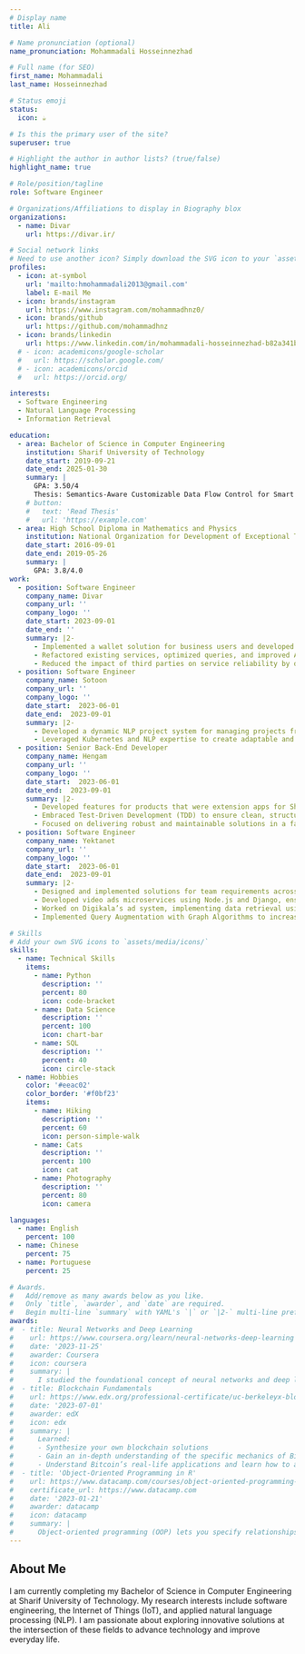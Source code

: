 ```yaml
---
# Display name
title: Ali

# Name pronunciation (optional)
name_pronunciation: Mohammadali Hosseinnezhad

# Full name (for SEO)
first_name: Mohammadali
last_name: Hosseinnezhad

# Status emoji
status:
  icon: ☕️

# Is this the primary user of the site?
superuser: true

# Highlight the author in author lists? (true/false)
highlight_name: true

# Role/position/tagline
role: Software Engineer

# Organizations/Affiliations to display in Biography blox
organizations:
  - name: Divar
    url: https://divar.ir/

# Social network links
# Need to use another icon? Simply download the SVG icon to your `assets/media/icons/` folder.
profiles:
  - icon: at-symbol
    url: 'mailto:hmohammadali2013@gmail.com'
    label: E-mail Me
  - icon: brands/instagram
    url: https://www.instagram.com/mohammadhnz0/
  - icon: brands/github
    url: https://github.com/mohammadhnz
  - icon: brands/linkedin
    url: https://www.linkedin.com/in/mohammadali-hosseinnezhad-b82a341bb/
  # - icon: academicons/google-scholar
  #   url: https://scholar.google.com/
  # - icon: academicons/orcid
  #   url: https://orcid.org/

interests:
  - Software Engineering
  - Natural Language Processing
  - Information Retrieval

education:
  - area: Bachelor of Science in Computer Engineering
    institution: Sharif University of Technology
    date_start: 2019-09-21
    date_end: 2025-01-30
    summary: |
      GPA: 3.50/4
      Thesis: Semantics-Aware Customizable Data Flow Control for Smart Home Privacy Protection: Under the mentorship of Dr. Amini, I am developing a semantics-aware and customizable data flow control framework to enhance privacy protection in smart home environments. This ongoing research addresses critical challenges in IoT security and contributes to pioneering methodologies for smart home privacy.
    # button:
    #   text: 'Read Thesis'
    #   url: 'https://example.com'
  - area: High School Diploma in Mathematics and Physics
    institution: National Organization for Development of Exceptional Talents
    date_start: 2016-09-01
    date_end: 2019-05-26
    summary: |
      GPA: 3.8/4.0
work:
  - position: Software Engineer
    company_name: Divar
    company_url: ''
    company_logo: ''
    date_start: 2023-09-01
    date_end: ''
    summary: |2-
      - Implemented a wallet solution for business users and developed new payment methods.
      - Refactored existing services, optimized queries, and improved API designs, enhancing system performance and reliability.
      - Reduced the impact of third parties on service reliability by developing an auto-switch mechanism.
  - position: Software Engineer
    company_name: Sotoon
    company_url: ''
    company_logo: ''
    date_start:  2023-06-01
    date_end:  2023-09-01
    summary: |2-
      - Developed a dynamic NLP project system for managing projects from various data sources.
      - Leveraged Kubernetes and NLP expertise to create adaptable and efficient solutions.
  - position: Senior Back-End Developer
    company_name: Hengam
    company_url: ''
    company_logo: ''
    date_start:  2023-06-01
    date_end:  2023-09-01
    summary: |2-
      - Developed features for products that were extension apps for Shopify stores.
      - Embraced Test-Driven Development (TDD) to ensure clean, structured, and high-quality code.
      - Focused on delivering robust and maintainable solutions in a fast-paced development environment.
  - position: Software Engineer
    company_name: Yektanet
    company_url: ''
    company_logo: ''
    date_start:  2023-06-01
    date_end:  2023-09-01
    summary: |2-
      - Designed and implemented solutions for team requirements across various projects.
      - Developed video ads microservices using Node.js and Django, ensuring efficient and scalable ad delivery. Utilized technologies such as CDN, S3 to optimize system performance and reliability
      - Worked on Digikala’s ad system, implementing data retrieval using Elasticsearch and optimizing complex queries.
      - Implemented Query Augmentation with Graph Algorithms to increase the coverage and relevance of ads.

# Skills
# Add your own SVG icons to `assets/media/icons/`
skills:
  - name: Technical Skills
    items:
      - name: Python
        description: ''
        percent: 80
        icon: code-bracket
      - name: Data Science
        description: ''
        percent: 100
        icon: chart-bar
      - name: SQL
        description: ''
        percent: 40
        icon: circle-stack
  - name: Hobbies
    color: '#eeac02'
    color_border: '#f0bf23'
    items:
      - name: Hiking
        description: ''
        percent: 60
        icon: person-simple-walk
      - name: Cats
        description: ''
        percent: 100
        icon: cat
      - name: Photography
        description: ''
        percent: 80
        icon: camera

languages:
  - name: English
    percent: 100
  - name: Chinese
    percent: 75
  - name: Portuguese
    percent: 25

# Awards.
#   Add/remove as many awards below as you like.
#   Only `title`, `awarder`, and `date` are required.
#   Begin multi-line `summary` with YAML's `|` or `|2-` multi-line prefix and indent 2 spaces below.
awards:
#  - title: Neural Networks and Deep Learning
#    url: https://www.coursera.org/learn/neural-networks-deep-learning
#    date: '2023-11-25'
#    awarder: Coursera
#    icon: coursera
#    summary: |
#      I studied the foundational concept of neural networks and deep learning. By the end, I was familiar with the significant technological trends driving the rise of deep learning; build, train, and apply fully connected deep neural networks; implement efficient (vectorized) neural networks; identify key parameters in a neural network’s architecture; and apply deep learning to your own applications.
#  - title: Blockchain Fundamentals
#    url: https://www.edx.org/professional-certificate/uc-berkeleyx-blockchain-fundamentals
#    date: '2023-07-01'
#    awarder: edX
#    icon: edx
#    summary: |
#      Learned:
#      - Synthesize your own blockchain solutions
#      - Gain an in-depth understanding of the specific mechanics of Bitcoin
#      - Understand Bitcoin’s real-life applications and learn how to attack and destroy Bitcoin, Ethereum, smart contracts and Dapps, and alternatives to Bitcoin’s Proof-of-Work consensus algorithm
#  - title: 'Object-Oriented Programming in R'
#    url: https://www.datacamp.com/courses/object-oriented-programming-with-s3-and-r6-in-r
#    certificate_url: https://www.datacamp.com
#    date: '2023-01-21'
#    awarder: datacamp
#    icon: datacamp
#    summary: |
#      Object-oriented programming (OOP) lets you specify relationships between functions and the objects that they can act on, helping you manage complexity in your code. This is an intermediate level course, providing an introduction to OOP, using the S3 and R6 systems. S3 is a great day-to-day R programming tool that simplifies some of the functions that you write. R6 is especially useful for industry-specific analyses, working with web APIs, and building GUIs.
---
```


## About Me

I am currently completing my Bachelor of Science in Computer Engineering at Sharif University of Technology. My research interests include software engineering, the Internet of Things (IoT), and applied natural language processing (NLP). I am passionate about exploring innovative solutions at the intersection of these fields to advance technology and improve everyday life.